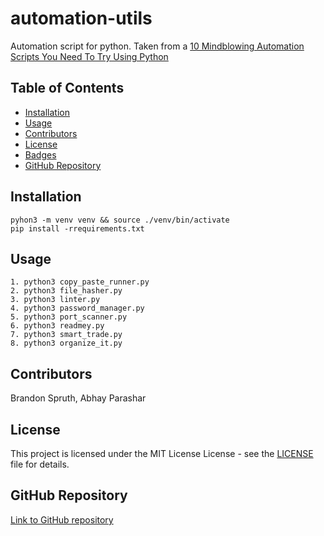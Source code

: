 
# automation-utils

Automation script for python.  Taken from a [10 Mindblowing Automation Scripts You Need To Try Using Python](https://medium.com/pythoneers/10-mindblowing-automation-scripts-you-need-to-try-using-python-8bd935f88125)

## Table of Contents
- [Installation](#installation)
- [Usage](#usage)
- [Contributors](#contributors)
- [License](#license)
- [Badges](#badges)
- [GitHub Repository](#github-repository)

## Installation
```
pyhon3 -m venv venv && source ./venv/bin/activate
pip install -rrequirements.txt 
```
## Usage
```
1. python3 copy_paste_runner.py
2. python3 file_hasher.py
3. python3 linter.py
4. python3 password_manager.py
5. python3 port_scanner.py
6. python3 readmey.py
7. python3 smart_trade.py    
8. python3 organize_it.py
```
## Contributors
Brandon Spruth, Abhay Parashar
## License
This project is licensed under the MIT License License - see the [LICENSE](LICENSE) file for details.
## GitHub Repository
[Link to GitHub repository](https://github.com/xolian/automation-utils)
    
